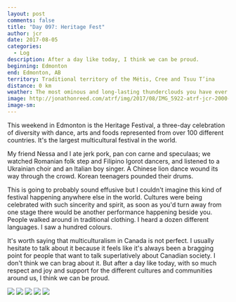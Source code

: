```yaml
---
layout: post
comments: false
title: "Day 097: Heritage Fest"
author: jcr
date: 2017-08-05
categories:
  - Log
description: After a day like today, I think we can be proud.
beginning: Edmonton
end: Edmonton, AB
territory: Traditional territory of the Métis, Cree and Tsuu T’ina
distance: 0 km
weather: The most ominous and long-lasting thunderclouds you have ever seen, then a thunderstorm, 23 ºC
image: http://jonathonreed.com/atrf/img/2017/08/IMG_5922-atrf-jcr-2000-web.jpg
image-sm:
---
```


This weekend in Edmonton is the Heritage Festival, a three-day celebration of diversity with dance, arts and foods represented from over 100 different countries. It's the largest multicultural festival in the world.

My friend Nessa and I ate jerk pork, pan con carne and speculaas; we watched Romanian folk step and Filipino Igorot dancers, and listened to a Ukrainian choir and an Italian boy singer. A Chinese lion dance wound its way through the crowd. Korean teenagers pounded their drums.

This is going to probably sound effusive but I couldn't imagine this kind of festival happening anywhere else in the world. Cultures were being celebrated with such sincerity and spirit, as soon as you'd turn away from one stage there would be another performance happening beside you. People walked around in traditional clothing. I heard a dozen different languages. I saw a hundred colours.

It's worth saying that multiculturalism in Canada is not perfect. I usually hesitate to talk about it because it feels like it's always been a bragging point for people that want to talk superlatively about Canadian society. I don't think we can brag about it. But after a day like today, with so much respect and joy and support for the different cultures and communities around us, I think we can be proud.

<img src="http://jonathonreed.com/atrf/img/2017/08/IMG_5932-atrf-jcr-2000-web.jpg">

<img src="http://jonathonreed.com/atrf/img/2017/08/IMG_5896-atrf-jcr-2000-web.jpg">

<img src="http://jonathonreed.com/atrf/img/2017/08/IMG_5878-atrf-jcr-2000-web.jpg">

<img src="http://jonathonreed.com/atrf/img/2017/08/IMG_5874-atrf-jcr-2000-web.jpg">

<img src="http://jonathonreed.com/atrf/img/2017/08/IMG_5864-atrf-jcr-2000-web.jpg">